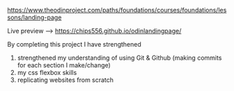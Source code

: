 https://www.theodinproject.com/paths/foundations/courses/foundations/lessons/landing-page

Live preview --> https://chips556.github.io/odinlandingpage/

By completing this project I have strengthened
1) strengthened my understanding of using Git & Github (making commits for each section I make/change)
2) my css flexbox skills
3) replicating websites from scratch
